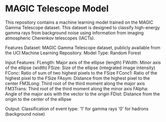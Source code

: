 # MAGIC Telescope Model
This repository contains a machine learning model trained on the MAGIC Gamma Telescope dataset. This dataset is designed to classify high-energy gamma rays from background noise using information from imaging atmospheric Cherenkov telescopes (IACTs).

Features
Dataset: MAGIC Gamma Telescope dataset, publicly available from the UCI Machine Learning Repository.
Model Type: Random Forest

Input Features:
FLength: Major axis of the ellipse (length)
FWidth: Minor axis of the ellipse (width)
FSize: Size of the ellipse (integrated image intensity)
FConc: Ratio of sum of two highest pixels to the FSize
FConc1: Ratio of the highest pixel to the FSize
FAsym: Distance from the highest pixel to the center
FM3Long: Third root of the third moment along the major axis
FM3Trans: Third root of the third moment along the minor axis
FAlpha: Angle of the major axis with the vector to the origin
FDist: Distance from the origin to the center of the ellipse


Output: Classification of event type:
'1' for gamma rays
'0' for hadrons (background noise)

